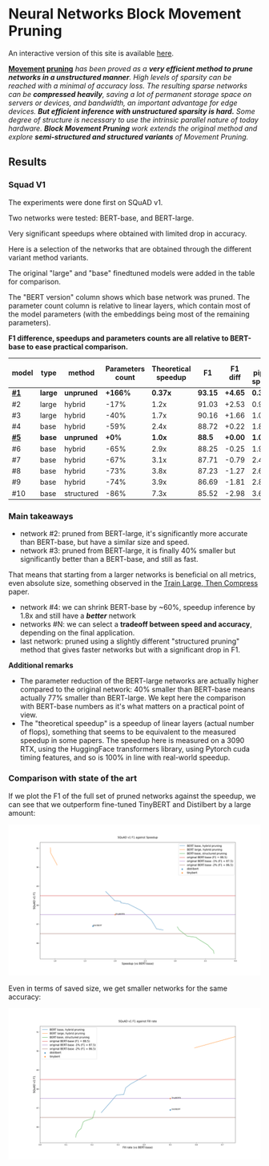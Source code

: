 # Neural Networks Block Movement Pruning


An interactive version of this site is available [here](http://madl.ag/nn_pruning).



**[Movement](https://arxiv.org/abs/2005.07683) [pruning](https://github.com/huggingface/transformers/tree/master/examples/research_projects/movement-pruning)** *has been proved as a **very efficient
method to prune networks in a unstructured manner**. High levels of sparsity can be reached with a minimal of accuracy loss. 
The resulting sparse networks can be **compressed heavily**,
saving a lot of permanent storage space on servers or devices, and bandwidth, an important advantage for edge devices.
**But efficient inference with unstructured sparsity is hard.**
Some degree of structure is necessary to use the intrinsic parallel nature of today hardware.
**Block Movement Pruning** work extends the original method and explore **semi-structured and structured variants** of Movement Pruning.*

##  
## Results

### Squad V1
The experiments were done first on SQuAD v1.

Two networks were tested: BERT-base, and BERT-large.

Very significant speedups where obtained with limited drop in accuracy.

Here is a selection of the networks that are obtained through the different variant method variants.

The original "large" and "base" finedtuned models were added in the table for comparison.

The "BERT version" column shows which base network was pruned.
The parameter count column is relative to linear layers, which contain most of the model parameters (with the embeddings being most of the remaining parameters).

**F1 difference, speedups and parameters counts are all relative to BERT-base to ease practical comparison.**

    
|                                        model                                         |  type   |   method   |Parameters count|Theoretical speedup|   F1    | F1 diff |Full pipeline speedup|
|--------------------------------------------------------------------------------------|---------|------------|----------------|-------------------|---------|---------|---------------------|
|**[#1](https://huggingface.co/bert-large-uncased-whole-word-masking-finetuned-squad)**|**large**|**unpruned**|**+166%**       |**0.37x**          |**93.15**|**+4.65**|**0.35x**            |
|#2                                                                                    |large    |hybrid      |-17%            |1.2x               |    91.03|+2.53    |0.92x                |
|#3                                                                                    |large    |hybrid      |-40%            |1.7x               |    90.16|+1.66    |1.03x                |
|#4                                                                                    |base     |hybrid      |-59%            |2.4x               |    88.72|+0.22    |1.84x                |
|**[#5](https://huggingface.co/csarron/bert-base-uncased-squad-v1)**                   |**base** |**unpruned**|**+0%**         |**1.0x**           |**88.5** |**+0.00**|**1.0x**             |
|#6                                                                                    |base     |hybrid      |-65%            |2.9x               |    88.25|-0.25    |1.98x                |
|#7                                                                                    |base     |hybrid      |-67%            |3.1x               |    87.71|-0.79    |2.44x                |
|#8                                                                                    |base     |hybrid      |-73%            |3.8x               |    87.23|-1.27    |2.60x                |
|#9                                                                                    |base     |hybrid      |-74%            |3.9x               |    86.69|-1.81    |2.80x                |
|#10                                                                                   |base     |structured  |-86%            |7.3x               |    85.52|-2.98    |3.64x                |



### Main takeaways
- network #2: pruned from BERT-large, it's significantly more accurate than BERT-base, but have a similar size and speed.
- network #3: pruned from BERT-large, it is finally 40% smaller but significantly better than a BERT-base, and still as fast.

That means that starting from a larger networks is beneficial on all metrics, even absolute size, something observed in the [Train Large, Then Compress](https://arxiv.org/abs/2002.11794) paper.
  
- network #4: we can shrink BERT-base by ~60%, speedup inference by 1.8x and still have a ***better*** network
- networks #N: we can select a **tradeoff between speed and accuracy**, depending on the final application.
- last network: pruned using a slightly different "structured pruning" method that gives faster networks but with a significant drop in F1.

**Additional remarks**
- The parameter reduction of the BERT-large networks are actually higher compared to the original network: 40% smaller than BERT-base means actually 77% smaller than BERT-large.
We kept here the comparison with BERT-base numbers as it's what matters on a practical point of view.
- The "theoretical speedup" is a speedup of linear layers (actual number of flops), something that seems to be equivalent to the measured speedup in some papers. 
The speedup here is measured on a 3090 RTX, using the HuggingFace transformers library, using Pytorch cuda timing features, and so is 100% in line with real-world speedup.

### Comparison with state of the art 
If we plot the F1 of the full set of pruned networks against the speedup, we can see that we outperform fine-tuned TinyBERT and Distilbert by a large amount: 


![Squad v1 speedup](docs/media/new_xp_v0_speedup.png)


Even in terms of saved size, we get smaller networks for the same accuracy:

![Squad v1 speedup](docs/media/new_xp_v0_fill_rate.png)

